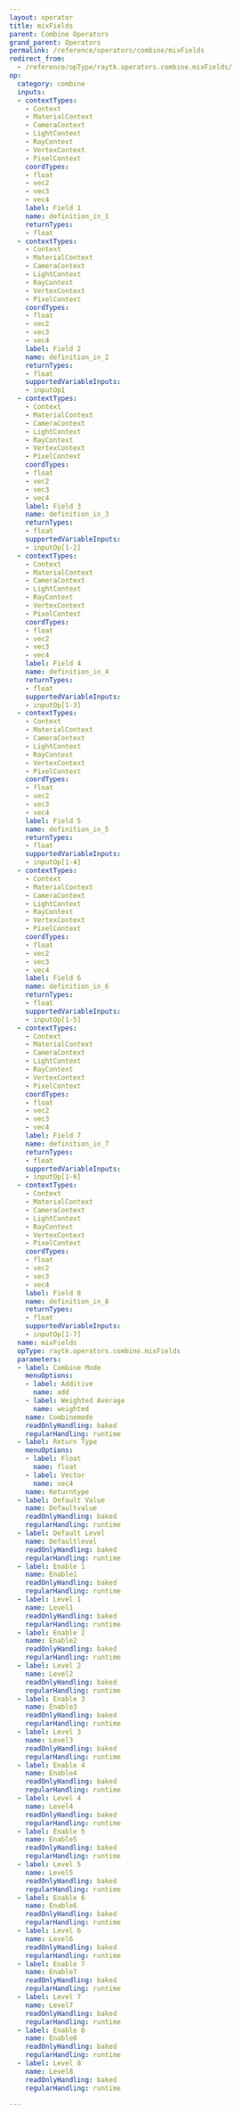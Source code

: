 ```yaml
---
layout: operator
title: mixFields
parent: Combine Operators
grand_parent: Operators
permalink: /reference/operators/combine/mixFields
redirect_from:
  - /reference/opType/raytk.operators.combine.mixFields/
op:
  category: combine
  inputs:
  - contextTypes:
    - Context
    - MaterialContext
    - CameraContext
    - LightContext
    - RayContext
    - VertexContext
    - PixelContext
    coordTypes:
    - float
    - vec2
    - vec3
    - vec4
    label: Field 1
    name: definition_in_1
    returnTypes:
    - float
  - contextTypes:
    - Context
    - MaterialContext
    - CameraContext
    - LightContext
    - RayContext
    - VertexContext
    - PixelContext
    coordTypes:
    - float
    - vec2
    - vec3
    - vec4
    label: Field 2
    name: definition_in_2
    returnTypes:
    - float
    supportedVariableInputs:
    - inputOp1
  - contextTypes:
    - Context
    - MaterialContext
    - CameraContext
    - LightContext
    - RayContext
    - VertexContext
    - PixelContext
    coordTypes:
    - float
    - vec2
    - vec3
    - vec4
    label: Field 3
    name: definition_in_3
    returnTypes:
    - float
    supportedVariableInputs:
    - inputOp[1-2]
  - contextTypes:
    - Context
    - MaterialContext
    - CameraContext
    - LightContext
    - RayContext
    - VertexContext
    - PixelContext
    coordTypes:
    - float
    - vec2
    - vec3
    - vec4
    label: Field 4
    name: definition_in_4
    returnTypes:
    - float
    supportedVariableInputs:
    - inputOp[1-3]
  - contextTypes:
    - Context
    - MaterialContext
    - CameraContext
    - LightContext
    - RayContext
    - VertexContext
    - PixelContext
    coordTypes:
    - float
    - vec2
    - vec3
    - vec4
    label: Field 5
    name: definition_in_5
    returnTypes:
    - float
    supportedVariableInputs:
    - inputOp[1-4]
  - contextTypes:
    - Context
    - MaterialContext
    - CameraContext
    - LightContext
    - RayContext
    - VertexContext
    - PixelContext
    coordTypes:
    - float
    - vec2
    - vec3
    - vec4
    label: Field 6
    name: definition_in_6
    returnTypes:
    - float
    supportedVariableInputs:
    - inputOp[1-5]
  - contextTypes:
    - Context
    - MaterialContext
    - CameraContext
    - LightContext
    - RayContext
    - VertexContext
    - PixelContext
    coordTypes:
    - float
    - vec2
    - vec3
    - vec4
    label: Field 7
    name: definition_in_7
    returnTypes:
    - float
    supportedVariableInputs:
    - inputOp[1-6]
  - contextTypes:
    - Context
    - MaterialContext
    - CameraContext
    - LightContext
    - RayContext
    - VertexContext
    - PixelContext
    coordTypes:
    - float
    - vec2
    - vec3
    - vec4
    label: Field 8
    name: definition_in_8
    returnTypes:
    - float
    supportedVariableInputs:
    - inputOp[1-7]
  name: mixFields
  opType: raytk.operators.combine.mixFields
  parameters:
  - label: Combine Mode
    menuOptions:
    - label: Additive
      name: add
    - label: Weighted Average
      name: weighted
    name: Combinemode
    readOnlyHandling: baked
    regularHandling: runtime
  - label: Return Type
    menuOptions:
    - label: Float
      name: float
    - label: Vector
      name: vec4
    name: Returntype
  - label: Default Value
    name: Defaultvalue
    readOnlyHandling: baked
    regularHandling: runtime
  - label: Default Level
    name: Defaultlevel
    readOnlyHandling: baked
    regularHandling: runtime
  - label: Enable 1
    name: Enable1
    readOnlyHandling: baked
    regularHandling: runtime
  - label: Level 1
    name: Level1
    readOnlyHandling: baked
    regularHandling: runtime
  - label: Enable 2
    name: Enable2
    readOnlyHandling: baked
    regularHandling: runtime
  - label: Level 2
    name: Level2
    readOnlyHandling: baked
    regularHandling: runtime
  - label: Enable 3
    name: Enable3
    readOnlyHandling: baked
    regularHandling: runtime
  - label: Level 3
    name: Level3
    readOnlyHandling: baked
    regularHandling: runtime
  - label: Enable 4
    name: Enable4
    readOnlyHandling: baked
    regularHandling: runtime
  - label: Level 4
    name: Level4
    readOnlyHandling: baked
    regularHandling: runtime
  - label: Enable 5
    name: Enable5
    readOnlyHandling: baked
    regularHandling: runtime
  - label: Level 5
    name: Level5
    readOnlyHandling: baked
    regularHandling: runtime
  - label: Enable 6
    name: Enable6
    readOnlyHandling: baked
    regularHandling: runtime
  - label: Level 6
    name: Level6
    readOnlyHandling: baked
    regularHandling: runtime
  - label: Enable 7
    name: Enable7
    readOnlyHandling: baked
    regularHandling: runtime
  - label: Level 7
    name: Level7
    readOnlyHandling: baked
    regularHandling: runtime
  - label: Enable 8
    name: Enable8
    readOnlyHandling: baked
    regularHandling: runtime
  - label: Level 8
    name: Level8
    readOnlyHandling: baked
    regularHandling: runtime

---
```


